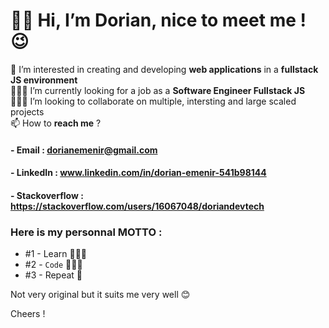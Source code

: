 # 🤙🏻 Hi, I’m Dorian, nice to meet me ! 😉

👀 I’m interested in creating and developing **web applications** in a **fullstack JS environment**\
👨🏻‍💻 I’m currently looking for a job as a **Software Engineer Fullstack JS**\
👷🏻‍♂️ I’m looking to collaborate on multiple, intersting and large scaled projects\
📫 How to **reach me** ?

#### - Email : dorianemenir@gmail.com
#### - LinkedIn : www.linkedin.com/in/dorian-emenir-541b98144
#### - Stackoverflow : https://stackoverflow.com/users/16067048/doriandevtech

### Here is my personnal MOTTO :
  - #1 - Learn 👨🏻‍🏫
  - #2 - `Code` 👨🏻‍💻
  - #3 - Repeat 🔁

Not very original but it suits me very well 😊

Cheers !

<!---
doriandevtech/doriandevtech is a ✨ special ✨ repository because its `README.md` (this file) appears on your GitHub profile.
You can click the Preview link to take a look at your changes.
--->
